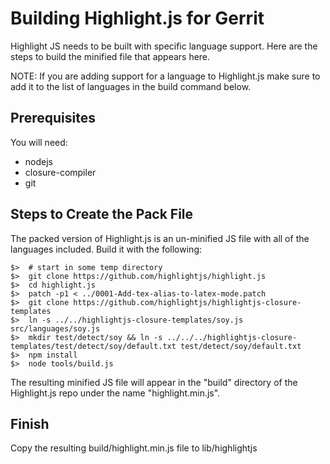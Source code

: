 # Building Highlight.js for Gerrit

Highlight JS needs to be built with specific language support. Here are the
steps to build the minified file that appears here.

NOTE: If you are adding support for a language to Highlight.js make sure to add
it to the list of languages in the build command below.

## Prerequisites

You will need:

* nodejs
* closure-compiler
* git

## Steps to Create the Pack File

The packed version of Highlight.js is an un-minified JS file with all of the
languages included. Build it with the following:

    $>  # start in some temp directory
    $>  git clone https://github.com/highlightjs/highlight.js
    $>  cd highlight.js
    $>  patch -p1 < ../0001-Add-tex-alias-to-latex-mode.patch
    $>  git clone https://github.com/highlightjs/highlightjs-closure-templates
    $>  ln -s ../../highlightjs-closure-templates/soy.js src/languages/soy.js
    $>  mkdir test/detect/soy && ln -s ../../../highlightjs-closure-templates/test/detect/soy/default.txt test/detect/soy/default.txt
    $>  npm install
    $>  node tools/build.js

The resulting minified JS file will appear in the "build" directory of the Highlight.js
repo under the name "highlight.min.js".

## Finish

Copy the resulting build/highlight.min.js file to lib/highlightjs
